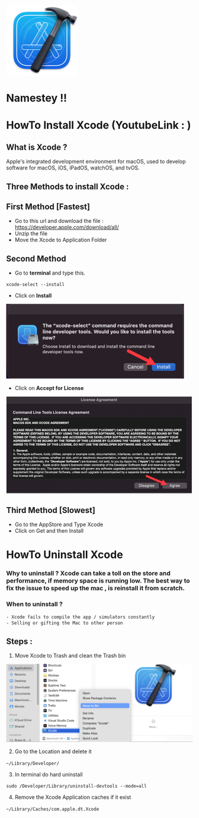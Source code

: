 ![Xcode](resource/Xcode.png)  

# Namestey !! 
# HowTo Install Xcode (YoutubeLink : )

## What is Xcode ? 
Apple's integrated development environment for macOS, used to develop software for macOS, iOS, iPadOS, watchOS, and tvOS. 

## Three Methods to install Xcode : 
## First Method [Fastest]

- Go to this url and download the file : https://developer.apple.com/download/all/ 
- Unzip the file
- Move the Xcode to Application Folder

## Second Method

- Go to **terminal** and type this. 

```
xcode-select --install

```
- Click on **Install** 

![Install](resource/XcodeInstall.png)

- Click on **Accept for License**

![AcceptLicense](resource/XcodeAcceptLicense.png)

## Third Method [Slowest]

- Go to the AppStore and Type Xcode 
- Click on Get and then Install



# HowTo Uninstall Xcode

### Why to uninstall ? Xcode can take a toll on the store and performance, if memory space is running low. The best way to fix the issue to speed up the mac , is reinstall it from scratch. 

### When to uninstall ?
    - Xcode fails to compile the app / simulators constantly
    - Selling or gifting the Mac to other person 


## Steps : 

1. Move Xcode to Trash and clean the Trash bin

![Trash](resource/XcodeToTrash.png) 


2. Go to the Location and delete it

`~/Library/Developer/ `

3. In terminal do hard uninstall 

```
sudo /Developer/Library/uninstall-devtools --mode=all

```

4. Remove the Xcode Application caches if it exist

`~/Library/Caches/com.apple.dt.Xcode`


